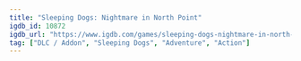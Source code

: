 ```yaml
---
title: "Sleeping Dogs: Nightmare in North Point"
igdb_id: 10872
igdb_url: "https://www.igdb.com/games/sleeping-dogs-nightmare-in-north-point"
tag: ["DLC / Addon", "Sleeping Dogs", "Adventure", "Action"]
---
```


